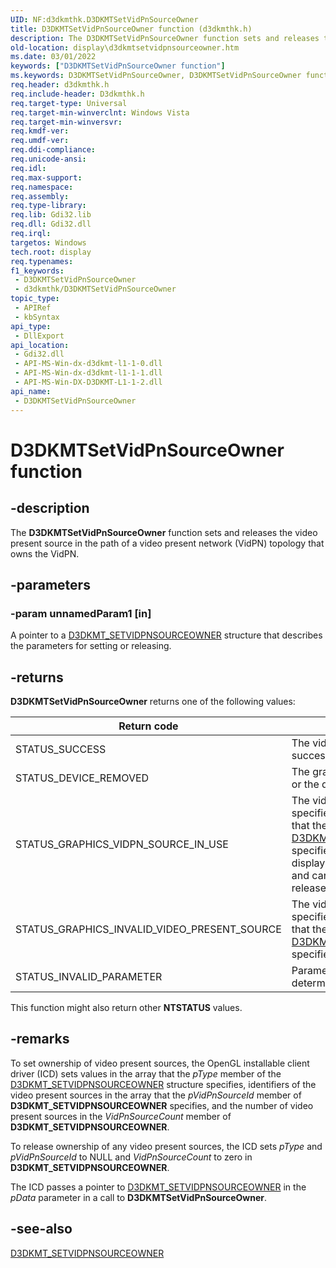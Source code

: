 ```yaml
---
UID: NF:d3dkmthk.D3DKMTSetVidPnSourceOwner
title: D3DKMTSetVidPnSourceOwner function (d3dkmthk.h)
description: The D3DKMTSetVidPnSourceOwner function sets and releases the video present source in the path of a video present network (VidPN) topology that owns the VidPN.
old-location: display\d3dkmtsetvidpnsourceowner.htm
ms.date: 03/01/2022
keywords: ["D3DKMTSetVidPnSourceOwner function"]
ms.keywords: D3DKMTSetVidPnSourceOwner, D3DKMTSetVidPnSourceOwner function [Display Devices], OpenGL_Functions_3c0b89d9-b3d6-4668-a227-3bc7d0ed2f2f.xml, d3dkmthk/D3DKMTSetVidPnSourceOwner, display.d3dkmtsetvidpnsourceowner
req.header: d3dkmthk.h
req.include-header: D3dkmthk.h
req.target-type: Universal
req.target-min-winverclnt: Windows Vista
req.target-min-winversvr: 
req.kmdf-ver: 
req.umdf-ver: 
req.ddi-compliance: 
req.unicode-ansi: 
req.idl: 
req.max-support: 
req.namespace: 
req.assembly: 
req.type-library: 
req.lib: Gdi32.lib
req.dll: Gdi32.dll
req.irql: 
targetos: Windows
tech.root: display
req.typenames: 
f1_keywords:
 - D3DKMTSetVidPnSourceOwner
 - d3dkmthk/D3DKMTSetVidPnSourceOwner
topic_type:
 - APIRef
 - kbSyntax
api_type:
 - DllExport
api_location:
 - Gdi32.dll
 - API-MS-Win-dx-d3dkmt-l1-1-0.dll
 - API-MS-Win-dx-d3dkmt-l1-1-1.dll
 - API-MS-Win-DX-D3DKMT-L1-1-2.dll
api_name:
 - D3DKMTSetVidPnSourceOwner
---
```


# D3DKMTSetVidPnSourceOwner function

## -description

The **D3DKMTSetVidPnSourceOwner** function sets and releases the video present source in the path of a video present network (VidPN) topology that owns the VidPN.

## -parameters

### -param unnamedParam1 [in]

A pointer to a [D3DKMT_SETVIDPNSOURCEOWNER](ns-d3dkmthk-_d3dkmt_setvidpnsourceowner.md) structure that describes the parameters for setting or releasing.

## -returns

**D3DKMTSetVidPnSourceOwner** returns one of the following values:

| Return code | Description |
|--|--|
| STATUS_SUCCESS | The video present source was successfully set or released. |
| STATUS_DEVICE_REMOVED | The graphics adapter was stopped or the display device was reset. |
| STATUS_GRAPHICS_VIDPN_SOURCE_IN_USE | The video present source that is specified by an element in the array that the pVidPnSourceId member of [D3DKMT_SETVIDPNSOURCEOWNER](ns-d3dkmthk-_d3dkmt_setvidpnsourceowner.md) specifies is already owned by a display mode manager (DMM) client and cannot be used until the client releases the video present source. |
| STATUS_GRAPHICS_INVALID_VIDEO_PRESENT_SOURCE | The video present source that is specified by an element in the array that the pVidPnSourceId member of [D3DKMT_SETVIDPNSOURCEOWNER](ns-d3dkmthk-_d3dkmt_setvidpnsourceowner.md) specifies is invalid. |
| STATUS_INVALID_PARAMETER | Parameters were validated and determined to be incorrect. |

This function might also return other **NTSTATUS** values.

## -remarks

To set ownership of video present sources, the OpenGL installable client driver (ICD) sets values in the array that the *pType* member of the [D3DKMT_SETVIDPNSOURCEOWNER](ns-d3dkmthk-_d3dkmt_setvidpnsourceowner.md) structure specifies, identifiers of the video present sources in the array that the *pVidPnSourceId* member of **D3DKMT_SETVIDPNSOURCEOWNER** specifies, and the number of video present sources in the *VidPnSourceCount* member of **D3DKMT_SETVIDPNSOURCEOWNER**.

To release ownership of any video present sources, the ICD sets *pType* and *pVidPnSourceId* to NULL and *VidPnSourceCount* to zero in **D3DKMT_SETVIDPNSOURCEOWNER**.

The ICD passes a pointer to [D3DKMT_SETVIDPNSOURCEOWNER](ns-d3dkmthk-_d3dkmt_setvidpnsourceowner.md) in the *pData* parameter in a call to **D3DKMTSetVidPnSourceOwner**.

## -see-also

[D3DKMT_SETVIDPNSOURCEOWNER](ns-d3dkmthk-_d3dkmt_setvidpnsourceowner.md)
